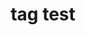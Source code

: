 ---
layout: default
description: ''
location: https://www.epo.org/searching-for-patents/data/bulk-data-sets/docdb.html#tab-1
shortname: tagtest
tags: tag1, tag2, tag with space
title: tag test
uuid: a559f980-4e3e-4e9d-8d9e-8cdda6a866e2
---